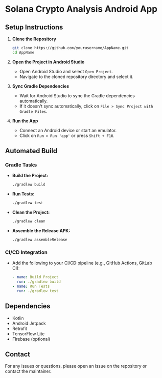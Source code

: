 # Solana Crypto Analysis Android App

## **Setup Instructions**

1. **Clone the Repository**
   ```bash
   git clone https://github.com/yourusername/AppName.git
   cd AppName
   ```

2. **Open the Project in Android Studio**
   - Open Android Studio and select `Open Project`.
   - Navigate to the cloned repository directory and select it.

3. **Sync Gradle Dependencies**
   - Wait for Android Studio to sync the Gradle dependencies automatically.
   - If it doesn't sync automatically, click on `File > Sync Project with Gradle Files`.

4. **Run the App**
   - Connect an Android device or start an emulator.
   - Click on `Run > Run 'app'` or press `Shift + F10`.

## **Automated Build**

### **Gradle Tasks**
- **Build the Project:**
  ```bash
  ./gradlew build
  ```
- **Run Tests:**
  ```bash
  ./gradlew test
  ```
- **Clean the Project:**
  ```bash
  ./gradlew clean
  ```
- **Assemble the Release APK:**
  ```bash
  ./gradlew assembleRelease
  ```

### **CI/CD Integration**
- Add the following to your CI/CD pipeline (e.g., GitHub Actions, GitLab CI):
  ```yaml
  - name: Build Project
    run: ./gradlew build
  - name: Run Tests
    run: ./gradlew test
  ```

## **Dependencies**
- Kotlin
- Android Jetpack
- Retrofit
- TensorFlow Lite
- Firebase (optional)

## **Contact**
For any issues or questions, please open an issue on the repository or contact the maintainer.